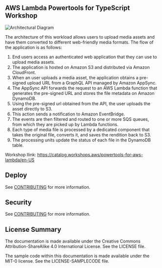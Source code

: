 ## AWS Lambda Powertools for TypeScript Workshop

![Architectural Diagram](docs/static/powertools-workshop-architecture-numbered.png)

The architecture of this workload allows users to upload media assets and have them converted to different web-friendly media formats. The flow of the application is as follows:

1. End users access an authenticated web application that they can use to upload media assets.
2. The application is hosted on Amazon S3  and distributed via Amazon CloudFront.
3. When an user uploads a media asset, the application obtains a pre-signed upload URL from a GraphQL API managed by Amazon AppSync.
4. The AppSync API forwards the request to an AWS Lambda  function that generates the pre-signed URL and stores the file metadata on Amazon DynamoDB.
5. Using the pre-signed url obtained from the API, the user uploads the asset directly to S3.
6. This action sends a notification to Amazon EventBridge.
7. The events are then filtered and routed to one or more SQS queues, from which they are picked up by Lambda functions.
8. Each type of media file is processed by a dedicated component that takes the original file, converts it, and saves the rendition back to S3.
9. The processing units update the status of each file in the DynamoDB table.

Workshop llink: https://catalog.workshops.aws/powertools-for-aws-lambda/en-US

## Deploy

See [CONTRIBUTING](CONTRIBUTING.md#setup) for more information.

## Security

See [CONTRIBUTING](CONTRIBUTING.md#security-issue-notifications) for more information.

## License Summary

The documentation is made available under the Creative Commons Attribution-ShareAlike 4.0 International License. See the LICENSE file.

The sample code within this documentation is made available under the MIT-0 license. See the LICENSE-SAMPLECODE file.
